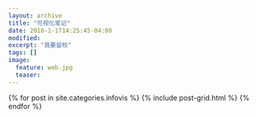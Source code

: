 ```yaml
---
layout: archive
title: "可视化笔记"
date: 2018-1-1T14:25:45-04:00
modified:
excerpt: "我要留校"
tags: []
image: 
  feature: web.jpg
  teaser:
---
```



<div class="tiles">
{% for post in site.categories.infovis %}
  {% include post-grid.html %}
{% endfor %}
</div><!-- /.tiles 把所有categories 有 infovis 的列出来-->